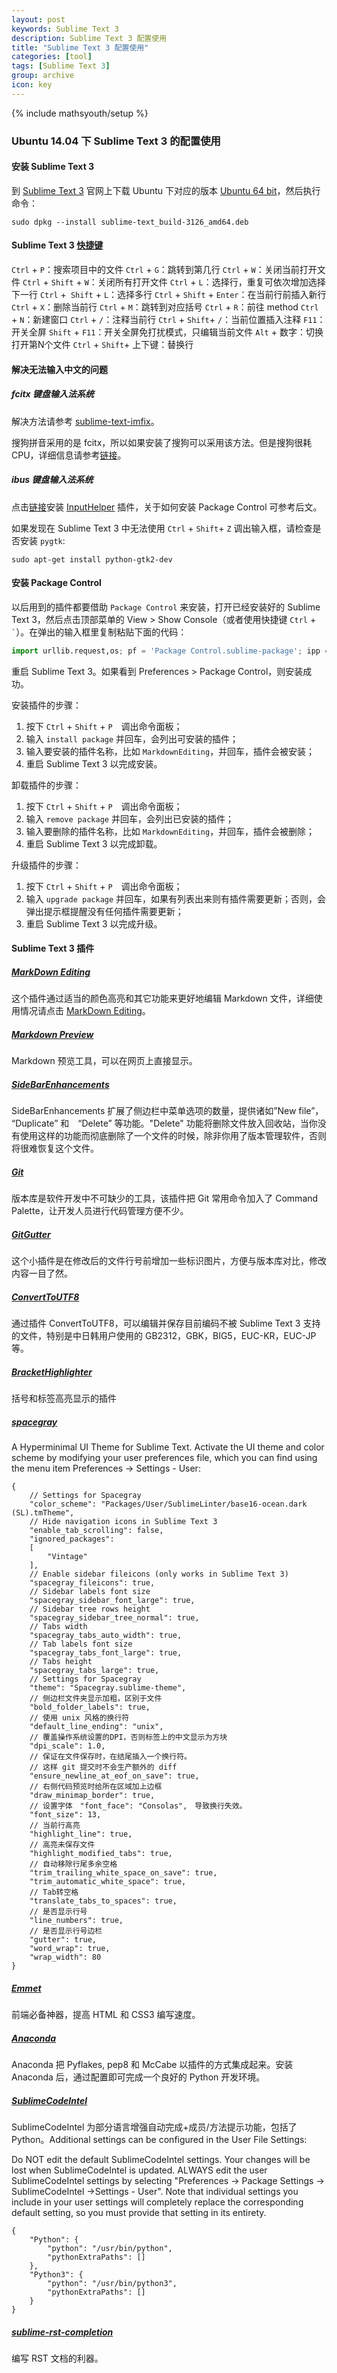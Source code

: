 ```yaml
---
layout: post
keywords: Sublime Text 3
description: Sublime Text 3 配置使用
title: "Sublime Text 3 配置使用"
categories: [tool]
tags: [Sublime Text 3]
group: archive
icon: key
---
```

{% include mathsyouth/setup %}


### Ubuntu 14.04 下 Sublime Text 3 的配置使用

#### 安装 Sublime Text 3

到 [Sublime Text 3](https://www.sublimetext.com/3) 官网上下载 Ubuntu 下对应的版本 [Ubuntu 64 bit](https://download.sublimetext.com/sublime-text_build-3126_amd64.deb)，然后执行命令：

```
sudo dpkg --install sublime-text_build-3126_amd64.deb
```

#### Sublime Text 3 [快捷键](https://segmentfault.com/a/1190000002570753)

`Ctrl` + `P`：搜索项目中的文件
`Ctrl` + `G`：跳转到第几行
`Ctrl` + `W`：关闭当前打开文件
`Ctrl` + `Shift` + `W`：关闭所有打开文件
`Ctrl` + `L`：选择行，重复可依次增加选择下一行
`Ctrl` +` Shift` + `L`：选择多行
`Ctrl` + `Shift` + `Enter`：在当前行前插入新行
`Ctrl` + `X`：删除当前行
`Ctrl` + `M`：跳转到对应括号
`Ctrl` + `R`：前往 method
`Ctrl` + `N`：新建窗口
`Ctrl` + `/`：注释当前行
`Ctrl` + `Shift`+ `/`：当前位置插入注释
`F11`：开关全屏
`Shift` + `F11`：开关全屏免打扰模式，只编辑当前文件
`Alt` + 数字：切换打开第N个文件
`Ctrl` + `Shift`+ 上下键：替换行

#### 解决无法输入中文的问题

##### fcitx 键盘输入法系统

解决方法请参考 [sublime-text-imfix](https://github.com/lyfeyaj/sublime-text-imfix)。

搜狗拼音采用的是 fcitx，所以如果安装了搜狗可以采用该方法。但是搜狗很耗 CPU，详细信息请参考[链接](https://github.com/fcitx/fcitx/issues/183https://github.com/fcitx/fcitx/issues/183vv)。

##### ibus 键盘输入法系统

点击[链接](https://github.com/xgenvn/InputHelper)安装 [InputHelper](https://github.com/xgenvn/InputHelper) 插件，关于如何安装 Package Control 可参考后文。

如果发现在 Sublime Text 3 中无法使用 `Ctrl` + `Shift`+ `Z` 调出输入框，请检查是否安装 `pygtk`:

```
sudo apt-get install python-gtk2-dev
```

#### 安装 Package Control

以后用到的插件都要借助 `Package Control` 来安装，打开已经安装好的 Sublime Text 3，然后点击顶部菜单的 View > Show Console（或者使用快捷键 `Ctrl` + `` ` ``）。在弹出的输入框里复制粘贴下面的代码：

```python
import urllib.request,os; pf = 'Package Control.sublime-package'; ipp = sublime.installed_packages_path(); urllib.request.install_opener( urllib.request.build_opener( urllib.request.ProxyHandler()) ); open(os.path.join(ipp, pf), 'wb').write(urllib.request.urlopen( 'http://sublime.wbond.net/' + pf.replace(' ','%20')).read())
```

重启 Sublime Text 3。如果看到 Preferences > Package Control，则安装成功。

安装插件的步骤：

1. 按下 `Ctrl` + `Shift` + `P`　调出命令面板；
1. 输入 `install package` 并回车，会列出可安装的插件；
1. 输入要安装的插件名称，比如 `MarkdownEditing`，并回车，插件会被安装；
1. 重启 Sublime Text 3 以完成安装。

卸载插件的步骤：

1. 按下 `Ctrl` + `Shift` + `P`　调出命令面板；
1. 输入 `remove package` 并回车，会列出已安装的插件；
1. 输入要删除的插件名称，比如 `MarkdownEditing`，并回车，插件会被删除；
1. 重启 Sublime Text 3 以完成卸载。

升级插件的步骤：

1. 按下 `Ctrl` + `Shift` + `P`　调出命令面板；
1. 输入 `upgrade package` 并回车，如果有列表出来则有插件需要更新；否则，会弹出提示框提醒没有任何插件需要更新；
1. 重启 Sublime Text 3 以完成升级。

#### Sublime Text 3 插件

##### [MarkDown Editing](https://github.com/SublimeText-Markdown/MarkdownEditing)

这个插件通过适当的颜色高亮和其它功能来更好地编辑 Markdown 文件，详细使用情况请点击 [MarkDown Editing](https://github.com/SublimeText-Markdown/MarkdownEditing)。

##### [Markdown Preview](https://github.com/revolunet/sublimetext-markdown-preview)

Markdown 预览工具，可以在网页上直接显示。

##### [SideBarEnhancements](https://packagecontrol.io/packages/SideBarEnhancements)

SideBarEnhancements 扩展了侧边栏中菜单选项的数量，提供诸如”New file”， “Duplicate” 和　“Delete” 等功能。"Delete" 功能将删除文件放入回收站，当你没有使用这样的功能而彻底删除了一个文件的时候，除非你用了版本管理软件，否则将很难恢复这个文件。

##### [Git](https://github.com/kemayo/sublime-text-git)

版本库是软件开发中不可缺少的工具，该插件把 Git 常用命令加入了 Command Palette，让开发人员进行代码管理方便不少。

##### [Git​Gutter](https://packagecontrol.io/packages/GitGutter)

这个小插件是在修改后的文件行号前增加一些标识图片，方便与版本库对比，修改内容一目了然。

##### [ConvertToUTF8](https://github.com/seanliang/ConvertToUTF8/blob/master/README.zh_CN.md)

通过插件 ConvertToUTF8，可以编辑并保存目前编码不被 Sublime Text 3 支持的文件，特别是中日韩用户使用的 GB2312，GBK，BIG5，EUC-KR，EUC-JP 等。

##### [BracketHighlighter](https://github.com/facelessuser/BracketHighlighter)

括号和标签高亮显示的插件

##### [spacegray](https://github.com/kkga/spacegray/)

A Hyperminimal UI Theme for Sublime Text. Activate the UI theme and color scheme by modifying your user preferences file, which you can find using the menu item Preferences -> Settings - User:

```
{   
    // Settings for Spacegray
    "color_scheme": "Packages/User/SublimeLinter/base16-ocean.dark (SL).tmTheme",
    // Hide navigation icons in Sublime Text 3
    "enable_tab_scrolling": false,
    "ignored_packages":
    [
        "Vintage"
    ],
    // Enable sidebar fileicons (only works in Sublime Text 3)
    "spacegray_fileicons": true,
    // Sidebar labels font size
    "spacegray_sidebar_font_large": true,
    // Sidebar tree rows height
    "spacegray_sidebar_tree_normal": true,
    // Tabs width
    "spacegray_tabs_auto_width": true,
    // Tab labels font size
    "spacegray_tabs_font_large": true,
    // Tabs height
    "spacegray_tabs_large": true,
    // Settings for Spacegray
    "theme": "Spacegray.sublime-theme",
    // 侧边栏文件夹显示加粗，区别于文件
    "bold_folder_labels": true,
    // 使用 unix 风格的换行符
    "default_line_ending": "unix",
    // 覆盖操作系统设置的DPI，否则标签上的中文显示为方块
    "dpi_scale": 1.0,
    // 保证在文件保存时，在结尾插入一个换行符。
    // 这样 git 提交时不会生产额外的 diff
    "ensure_newline_at_eof_on_save": true,
    // 右侧代码预览时给所在区域加上边框
    "draw_minimap_border": true,
    // 设置字体　"font_face": "Consolas",　导致换行失效。
    "font_size": 13,
    // 当前行高亮
    "highlight_line": true,
    // 高亮未保存文件
    "highlight_modified_tabs": true,
    // 自动移除行尾多余空格
    "trim_trailing_white_space_on_save": true,
    "trim_automatic_white_space": true,
    // Tab转空格
    "translate_tabs_to_spaces": true,
    // 是否显示行号
    "line_numbers": true,
    // 是否显示行号边栏
    "gutter": true,
    "word_wrap": true,
    "wrap_width": 80
}
```

##### [Emmet](https://github.com/sergeche/emmet-sublime)

前端必备神器，提高 HTML 和 CSS3 编写速度。

##### [Anaconda](http://damnwidget.github.io/anaconda/)

Anaconda 把 Pyflakes, pep8 和 McCabe 以插件的方式集成起来。安装 Anaconda 后，通过配置即可完成一个良好的 Python 开发环境。

##### [SublimeCodeIntel](https://github.com/SublimeCodeIntel/SublimeCodeIntel)

SublimeCodeIntel 为部分语言增强自动完成+成员/方法提示功能，包括了 Python。Additional settings can be configured in the User File Settings:

Do NOT edit the default SublimeCodeIntel settings. Your changes will be lost when SublimeCodeIntel is updated. ALWAYS edit the user SublimeCodeIntel settings by selecting "Preferences -> Package Settings -> SublimeCodeIntel ->Settings - User". Note that individual settings you include in your user settings will completely replace the corresponding default setting, so you must provide that setting in its entirety.

```
{
    "Python": {
        "python": "/usr/bin/python",
        "pythonExtraPaths": []
    },
    "Python3": {
        "python": "/usr/bin/python3",
        "pythonExtraPaths": []
    }
}
```

##### [sublime-rst-completion](https://github.com/mgaitan/sublime-rst-completion)

编写 RST 文档的利器。
